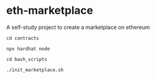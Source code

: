 # eth-marketplace
A self-study project to create a marketplace on ethereum

```
cd contracts

npx hardhat node

cd bash_scripts

./init_marketplace.sh
```